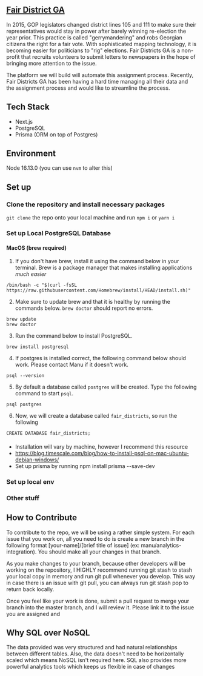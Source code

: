 ## [Fair District GA](https://www.fairdistrictsga.org)
In 2015, GOP legislators changed district lines 105 and 111 to make sure their representatives would stay in power after barely winning re-election the year prior. This practice is called "gerrymandering" and robs Georgian citizens the right for a fair vote. With sophisticated mapping technology, it is becoming easier for politicians to "rig" elections. Fair Districts GA is a non-profit that recruits volunteers to submit letters to newspapers in the hope of bringing more attention to the issue. 

The platform we will build will automate this assignment process. Recently, Fair Districts GA has been having a hard time managing all their data and the assignment process and would like to streamline the process.

## Tech Stack
* Next.js
* PostgreSQL
* Prisma (ORM on top of Postgres)

## Environment
Node 16.13.0 (you can use ```nvm``` to alter this)

## Set up
### Clone the repository and install necessary packages
```git clone``` the repo onto your local machine and run ```npm i``` or ```yarn i```

### Set up Local PostgreSQL Database
#### MacOS (brew required)
1. If you don't have brew, install it using the command below in your terminal. Brew is a package manager that makes installing applications *much easier*
```
/bin/bash -c "$(curl -fsSL https://raw.githubusercontent.com/Homebrew/install/HEAD/install.sh)"
```
2. Make sure to update brew and that it is healthy by running the commands below. ```brew doctor``` should report no errors.
```
brew update
brew doctor
```
3. Run the command below to install PostgreSQL.
```
brew install postgresql
```
4. If postgres is installed correct, the following command below should work. Please contact Manu if it doesn't work.
```
psql --version
```
5. By default a database called ```postgres``` will be created. Type the following command to start ```psql```.
```
psql postgres
```
6. Now, we will create a database called ```fair_districts```, so run the following
```
CREATE DATABASE fair_districts;
```
#### 

* Installation will vary by machine, however I recommend this resource
* https://blog.timescale.com/blog/how-to-install-psql-on-mac-ubuntu-debian-windows/
* Set up prisma by running npm install prisma --save-dev

### Set up local env

### Other stuff


## How to Contribute

To contribute to the repo, we will be using a rather simple system. For each issue that you work on, all you need to do is create a new branch in the following format [your-name]/[brief title of issue] (ex: manu/analytics-integration). You should make all your changes in that branch. 

As you make changes to your branch, because other developers will be working on the repository, I HIGHLY recommend running git stash to stash your local copy in memory and run git pull whenever you develop. This way in case there is an issue with git pull, you can always run git stash pop to return back locally.

Once you feel like your work is done, submit a pull request to merge your branch into the master branch, and I will review it. Please link it to the issue you are assigned and 


## Why SQL over NoSQL
The data provided was very structured and had natural relationships between different tables. Also, the data doesn't need to be horizontally scaled which means NoSQL isn't required here. SQL also provides more powerful analytics tools which keeps us flexible in case of changes
